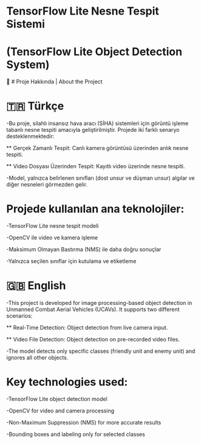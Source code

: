 # TensorFlow Lite Nesne Tespit Sistemi

# (TensorFlow Lite Object Detection System)

📌 # Proje Hakkında | About the Project
# 🇹🇷 Türkçe

-Bu proje, silahlı insansız hava aracı (SİHA) sistemleri için görüntü işleme tabanlı nesne tespiti amacıyla geliştirilmiştir. Projede iki farklı senaryo desteklenmektedir:

** Gerçek Zamanlı Tespit: Canlı kamera görüntüsü üzerinden anlık nesne tespiti. 

** Video Dosyası Üzerinden Tespit: Kayıtlı video üzerinde nesne tespiti.

-Model, yalnızca belirlenen sınıfları (dost unsur ve düşman unsur) algılar ve diğer nesneleri görmezden gelir.

# Projede kullanılan ana teknolojiler:

-TensorFlow Lite nesne tespit modeli

-OpenCV ile video ve kamera işleme

-Maksimum Olmayan Bastırma (NMS) ile daha doğru sonuçlar

-Yalnızca seçilen sınıflar için kutulama ve etiketleme

# 🇬🇧 English

-This project is developed for image processing-based object detection in Unmanned Combat Aerial Vehicles (UCAVs). It supports two different scenarios:

** Real-Time Detection: Object detection from live camera input.

** Video File Detection: Object detection on pre-recorded video files.

-The model detects only specific classes (friendly unit and enemy unit) and ignores all other objects.

# Key technologies used:

-TensorFlow Lite object detection model

-OpenCV for video and camera processing

-Non-Maximum Suppression (NMS) for more accurate results

-Bounding boxes and labeling only for selected classes
